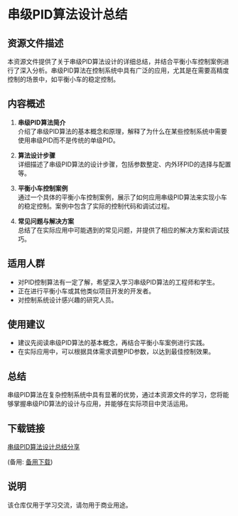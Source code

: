 # 串级PID算法设计总结

## 资源文件描述

本资源文件提供了关于串级PID算法设计的详细总结，并结合平衡小车控制案例进行了深入分析。串级PID算法在控制系统中具有广泛的应用，尤其是在需要高精度控制的场景中，如平衡小车的稳定控制。

## 内容概述

1. **串级PID算法简介**  
   介绍了串级PID算法的基本概念和原理，解释了为什么在某些控制系统中需要使用串级PID而不是传统的单级PID。

2. **算法设计步骤**  
   详细描述了串级PID算法的设计步骤，包括参数整定、内外环PID的选择与配置等。

3. **平衡小车控制案例**  
   通过一个具体的平衡小车控制案例，展示了如何应用串级PID算法来实现小车的稳定控制。案例中包含了实际的控制代码和调试过程。

4. **常见问题与解决方案**  
   总结了在实际应用中可能遇到的常见问题，并提供了相应的解决方案和调试技巧。

## 适用人群

- 对PID控制算法有一定了解，希望深入学习串级PID算法的工程师和学生。
- 正在进行平衡小车或其他类似项目开发的开发者。
- 对控制系统设计感兴趣的研究人员。

## 使用建议

- 建议先阅读串级PID算法的基本概念，再结合平衡小车案例进行实践。
- 在实际应用中，可以根据具体需求调整PID参数，以达到最佳控制效果。

## 总结

串级PID算法在复杂控制系统中具有显著的优势，通过本资源文件的学习，您将能够掌握串级PID算法的设计与应用，并能够在实际项目中灵活运用。

## 下载链接
[串级PID算法设计总结分享](https://pan.quark.cn/s/430a5aa95fb4) 

(备用: [备用下载](https://pan.baidu.com/s/1UkPhTJqJOh-_zaS0p378MA?pwd=1234))

## 说明

该仓库仅用于学习交流，请勿用于商业用途。
